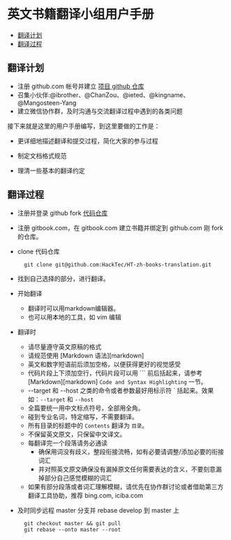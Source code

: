 
# 英文书籍翻译小组用户手册

* [翻译计划](#plan)
* [翻译过程](#procedure)

<span id="pan"></span>
## 翻译计划


* 注册 github.com 帐号并建立 [项目 github 仓库](https://github.com/HackTec/)
* 召集小伙伴:@ibrother、@ChanZou、@ieted、@kingname、@Mangosteen-Yang
* 建立微信协作群，及时沟通与交流翻译过程中遇到的各类问题

接下来就是这里的用户手册编写，到这里要做的工作是：

* 更详细地描述翻译和提交过程，简化大家的参与过程

* 制定文档格式规范

* 理清一些基本的翻译约定

<span id="procedure"></span>
## 翻译过程

* 注册并登录 github fork [代码仓库](https://github.com/HackTec/HT-zh-books-translation)

* 注册 gitbook.com，在 gitbook.com 建立书籍并绑定到 github.com 刚 fork 的仓库。

* clone 代码仓库

        git clone git@github.com:HackTec/HT-zh-books-translation.git

* 找到自己选择的部分，进行翻译。

* 开始翻译

    * 翻译时可以用markdown编辑器。
    * 也可以用本地的工具，如 vim 编辑

* 翻译时

    * 请尽量遵守英文原稿的格式
    * 请规范使用 [Markdown 语法][markdown]
    * 英文和数字短语前后须加空格，以便获得更好的视觉感受
    * 代码片段上下须加空行，代码片段可以用 \`\`\` 前后括起来，请参考[Markdown][markdown] `Code and Syntax Highlighting` 一节。
    * --target 和 --host 之类的命令或者参数最好用标示符 \` 括起来。效果如：`--target` 和 `--host`
    * 全篇要统一用中文标点符号，全部用全角。
    * 碰到专业名词，特定缩写，不需要翻译。
    * 所有目录的标题中的 `Contents` 翻译为 `目录`。
    * 不保留英文原文，只保留中文译文。
    * 每翻译完一个段落请务必通读
        * 确保用词没有歧义，整段衔接流畅，如有必要请调整/添加必要的衔接词汇
        * 并对照英文原文确保没有漏掉原文任何需要表达的含义，不要刻意漏掉部分自己感觉模糊的词汇
    * 如果有部分段落或者词汇理解模糊，请优先在协作群讨论或者借助第三方翻译工具协助，推荐 bing.com, iciba.com


* 及时同步远程 master 分支并 rebase develop 到 master 上

        git checkout master && git pull
        git rebase --onto master --root

